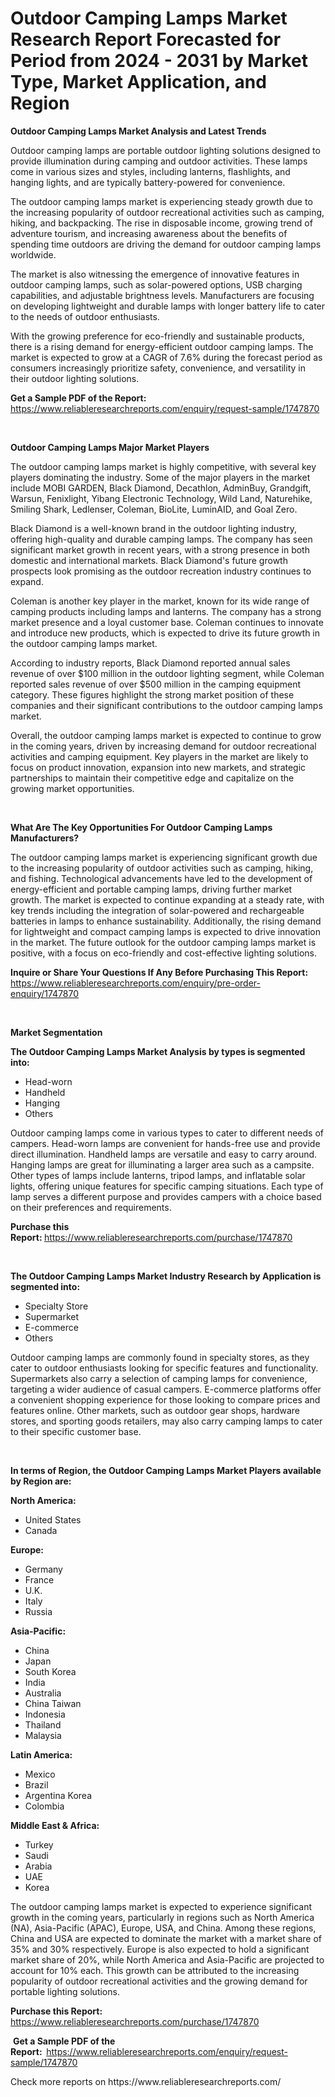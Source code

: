 <p><h1>Outdoor Camping Lamps Market Research Report Forecasted for Period from 2024 -  2031 by Market Type, Market Application, and Region</h1></p><p><strong>Outdoor Camping Lamps Market Analysis and Latest Trends</strong></p>
<p><p>Outdoor camping lamps are portable outdoor lighting solutions designed to provide illumination during camping and outdoor activities. These lamps come in various sizes and styles, including lanterns, flashlights, and hanging lights, and are typically battery-powered for convenience.</p><p>The outdoor camping lamps market is experiencing steady growth due to the increasing popularity of outdoor recreational activities such as camping, hiking, and backpacking. The rise in disposable income, growing trend of adventure tourism, and increasing awareness about the benefits of spending time outdoors are driving the demand for outdoor camping lamps worldwide.</p><p>The market is also witnessing the emergence of innovative features in outdoor camping lamps, such as solar-powered options, USB charging capabilities, and adjustable brightness levels. Manufacturers are focusing on developing lightweight and durable lamps with longer battery life to cater to the needs of outdoor enthusiasts.</p><p>With the growing preference for eco-friendly and sustainable products, there is a rising demand for energy-efficient outdoor camping lamps. The market is expected to grow at a CAGR of 7.6% during the forecast period as consumers increasingly prioritize safety, convenience, and versatility in their outdoor lighting solutions.</p></p>
<p><strong>Get a Sample PDF of the Report:&nbsp;</strong> <a href="https://www.reliableresearchreports.com/enquiry/request-sample/1747870">https://www.reliableresearchreports.com/enquiry/request-sample/1747870</a></p>
<p>&nbsp;</p>
<p><strong>Outdoor Camping Lamps Major Market Players</strong></p>
<p><p>The outdoor camping lamps market is highly competitive, with several key players dominating the industry. Some of the major players in the market include MOBI GARDEN, Black Diamond, Decathlon, AdminBuy, Grandgift, Warsun, Fenixlight, Yibang Electronic Technology, Wild Land, Naturehike, Smiling Shark, Ledlenser, Coleman, BioLite, LuminAID, and Goal Zero.</p><p>Black Diamond is a well-known brand in the outdoor lighting industry, offering high-quality and durable camping lamps. The company has seen significant market growth in recent years, with a strong presence in both domestic and international markets. Black Diamond's future growth prospects look promising as the outdoor recreation industry continues to expand.</p><p>Coleman is another key player in the market, known for its wide range of camping products including lamps and lanterns. The company has a strong market presence and a loyal customer base. Coleman continues to innovate and introduce new products, which is expected to drive its future growth in the outdoor camping lamps market.</p><p>According to industry reports, Black Diamond reported annual sales revenue of over $100 million in the outdoor lighting segment, while Coleman reported sales revenue of over $500 million in the camping equipment category. These figures highlight the strong market position of these companies and their significant contributions to the outdoor camping lamps market.</p><p>Overall, the outdoor camping lamps market is expected to continue to grow in the coming years, driven by increasing demand for outdoor recreational activities and camping equipment. Key players in the market are likely to focus on product innovation, expansion into new markets, and strategic partnerships to maintain their competitive edge and capitalize on the growing market opportunities.</p></p>
<p>&nbsp;</p>
<p><strong>What Are The Key Opportunities For Outdoor Camping Lamps Manufacturers?</strong></p>
<p><p>The outdoor camping lamps market is experiencing significant growth due to the increasing popularity of outdoor activities such as camping, hiking, and fishing. Technological advancements have led to the development of energy-efficient and portable camping lamps, driving further market growth. The market is expected to continue expanding at a steady rate, with key trends including the integration of solar-powered and rechargeable batteries in lamps to enhance sustainability. Additionally, the rising demand for lightweight and compact camping lamps is expected to drive innovation in the market. The future outlook for the outdoor camping lamps market is positive, with a focus on eco-friendly and cost-effective lighting solutions.</p></p>
<p><strong>Inquire or Share Your Questions If Any Before Purchasing This Report:</strong> <a href="https://www.reliableresearchreports.com/enquiry/pre-order-enquiry/1747870">https://www.reliableresearchreports.com/enquiry/pre-order-enquiry/1747870</a></p>
<p>&nbsp;</p>
<p><strong>Market Segmentation</strong></p>
<p><strong>The Outdoor Camping Lamps Market Analysis by types is segmented into:</strong></p>
<p><ul><li>Head-worn</li><li>Handheld</li><li>Hanging</li><li>Others</li></ul></p>
<p><p>Outdoor camping lamps come in various types to cater to different needs of campers. Head-worn lamps are convenient for hands-free use and provide direct illumination. Handheld lamps are versatile and easy to carry around. Hanging lamps are great for illuminating a larger area such as a campsite. Other types of lamps include lanterns, tripod lamps, and inflatable solar lights, offering unique features for specific camping situations. Each type of lamp serves a different purpose and provides campers with a choice based on their preferences and requirements.</p></p>
<p><strong>Purchase this Report:&nbsp;</strong><a href="https://www.reliableresearchreports.com/purchase/1747870">https://www.reliableresearchreports.com/purchase/1747870</a></p>
<p>&nbsp;</p>
<p><strong>The Outdoor Camping Lamps Market Industry Research by Application is segmented into:</strong></p>
<p><ul><li>Specialty Store</li><li>Supermarket</li><li>E-commerce</li><li>Others</li></ul></p>
<p><p>Outdoor camping lamps are commonly found in specialty stores, as they cater to outdoor enthusiasts looking for specific features and functionality. Supermarkets also carry a selection of camping lamps for convenience, targeting a wider audience of casual campers. E-commerce platforms offer a convenient shopping experience for those looking to compare prices and features online. Other markets, such as outdoor gear shops, hardware stores, and sporting goods retailers, may also carry camping lamps to cater to their specific customer base.</p></p>
<p>&nbsp;</p>
<p><strong>In terms of Region, the Outdoor Camping Lamps Market Players available by Region are:</strong></p>
<p>
    <p> <strong> North America: </strong>
        <ul>
            <li>United States</li>
            <li>Canada</li>
        </ul>
        </p> 
    <p> <strong> Europe: </strong>
        <ul>
            <li>Germany</li>
            <li>France</li>
            <li>U.K.</li>
            <li>Italy</li>
            <li>Russia</li>
        </ul>
        </p> 
    <p> <strong> Asia-Pacific: </strong>
        <ul>
            <li>China</li>
            <li>Japan</li>
            <li>South Korea</li>
            <li>India</li>
            <li>Australia</li>
            <li>China Taiwan</li>
            <li>Indonesia</li>
            <li>Thailand</li>
            <li>Malaysia</li>
        </ul>
        </p> 
    <p> <strong> Latin America: </strong>
        <ul>
            <li>Mexico</li>
            <li>Brazil</li>
            <li>Argentina Korea</li>
            <li>Colombia</li>
        </ul>
        </p> 
    <p> <strong> Middle East & Africa: </strong>
        <ul>
            <li>Turkey</li>
            <li>Saudi</li>
            <li>Arabia</li>
            <li>UAE</li>
            <li>Korea</li>
        </ul>
    </p>
    </p>
<p><p>The outdoor camping lamps market is expected to experience significant growth in the coming years, particularly in regions such as North America (NA), Asia-Pacific (APAC), Europe, USA, and China. Among these regions, China and USA are expected to dominate the market with a market share of 35% and 30% respectively. Europe is also expected to hold a significant market share of 20%, while North America and Asia-Pacific are projected to account for 10% each. This growth can be attributed to the increasing popularity of outdoor recreational activities and the growing demand for portable lighting solutions.</p></p>
<p><strong>Purchase this Report: </strong><a href="https://www.reliableresearchreports.com/purchase/1747870">https://www.reliableresearchreports.com/purchase/1747870</a></p>
<p>&nbsp;<strong>Get a Sample PDF of the Report:&nbsp;&nbsp;</strong><a href="https://www.reliableresearchreports.com/enquiry/request-sample/1747870">https://www.reliableresearchreports.com/enquiry/request-sample/1747870</a></p>
<p><strong></strong></p>
<p>Check more reports on https://www.reliableresearchreports.com/</p>